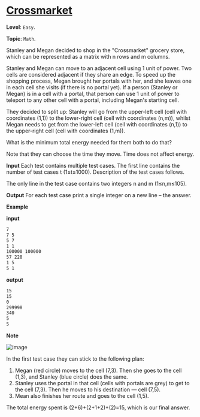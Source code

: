 # [Crossmarket](https://codeforces.com/problemset/problem/1715/A)

**Level**: `Easy`.

**Topic**: `Math`.

Stanley and Megan decided to shop in the "Crossmarket" grocery store, which can be represented as a matrix with n rows and m columns.

Stanley and Megan can move to an adjacent cell using 1 unit of power. Two cells are considered adjacent if they share an edge. To speed up the shopping process, Megan brought her portals with her, and she leaves one in each cell she visits (if there is no portal yet). If a person (Stanley or Megan) is in a cell with a portal, that person can use 1 unit of power to teleport to any other cell with a portal, including Megan's starting cell.

They decided to split up: Stanley will go from the upper-left cell (cell with coordinates (1,1)) to the lower-right cell (cell with coordinates (n,m)), whilst Megan needs to get from the lower-left cell (cell with coordinates (n,1)) to the upper-right cell (cell with coordinates (1,m)).

What is the minimum total energy needed for them both to do that?

Note that they can choose the time they move. Time does not affect energy.

**Input**
Each test contains multiple test cases. The first line contains the number of test cases t (1≤t≤1000). Description of the test cases follows.

The only line in the test case contains two integers n and m (1≤n,m≤105).

**Output**
For each test case print a single integer on a new line – the answer.

**Example**

**input**

```txt
7
7 5
5 7
1 1
100000 100000
57 228
1 5
5 1
```

**output**

```txt
15
15
0
299998
340
5
5
```

**Note**

![image](https://espresso.codeforces.com/e5872e9b009e502f2afc32237b1a5e59ed8d508a.png)

In the first test case they can stick to the following plan:

1. Megan (red circle) moves to the cell (7,3). Then she goes to the cell (1,3), and Stanley (blue circle) does the same.
2. Stanley uses the portal in that cell (cells with portals are grey) to get to the cell (7,3). Then he moves to his destination — cell (7,5).
3. Mean also finishes her route and goes to the cell (1,5).

The total energy spent is (2+6)+(2+1+2)+(2)=15, which is our final answer.
